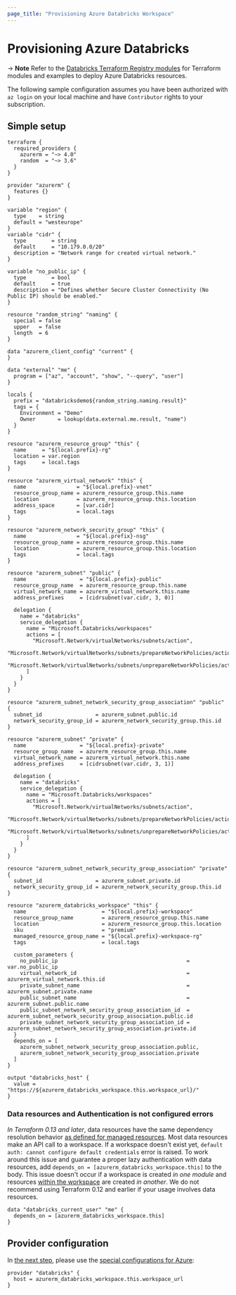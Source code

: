 ```yaml
---
page_title: "Provisioning Azure Databricks Workspace"
---
```


# Provisioning Azure Databricks

-> **Note** Refer to the [Databricks Terraform Registry modules](https://registry.terraform.io/modules/databricks/examples/databricks/latest) for Terraform modules and examples to deploy Azure Databricks resources.

The following sample configuration assumes you have been authorized with `az login` on your local machine and have `Contributor` rights to your subscription.

## Simple setup

```hcl
terraform {
  required_providers {
    azurerm = "~> 4.0"
    random  = "~> 3.6"
  }
}

provider "azurerm" {
  features {}
}

variable "region" {
  type    = string
  default = "westeurope"
}
variable "cidr" {
  type        = string
  default     = "10.179.0.0/20"
  description = "Network range for created virtual network."
}

variable "no_public_ip" {
  type        = bool
  default     = true
  description = "Defines whether Secure Cluster Connectivity (No Public IP) should be enabled."
}

resource "random_string" "naming" {
  special = false
  upper   = false
  length  = 6
}

data "azurerm_client_config" "current" {
}

data "external" "me" {
  program = ["az", "account", "show", "--query", "user"]
}

locals {
  prefix = "databricksdemo${random_string.naming.result}"
  tags = {
    Environment = "Demo"
    Owner       = lookup(data.external.me.result, "name")
  }
}

resource "azurerm_resource_group" "this" {
  name     = "${local.prefix}-rg"
  location = var.region
  tags     = local.tags
}

resource "azurerm_virtual_network" "this" {
  name                = "${local.prefix}-vnet"
  resource_group_name = azurerm_resource_group.this.name
  location            = azurerm_resource_group.this.location
  address_space       = [var.cidr]
  tags                = local.tags
}

resource "azurerm_network_security_group" "this" {
  name                = "${local.prefix}-nsg"
  resource_group_name = azurerm_resource_group.this.name
  location            = azurerm_resource_group.this.location
  tags                = local.tags
}

resource "azurerm_subnet" "public" {
  name                 = "${local.prefix}-public"
  resource_group_name  = azurerm_resource_group.this.name
  virtual_network_name = azurerm_virtual_network.this.name
  address_prefixes     = [cidrsubnet(var.cidr, 3, 0)]

  delegation {
    name = "databricks"
    service_delegation {
      name = "Microsoft.Databricks/workspaces"
      actions = [
        "Microsoft.Network/virtualNetworks/subnets/action",
        "Microsoft.Network/virtualNetworks/subnets/prepareNetworkPolicies/action",
        "Microsoft.Network/virtualNetworks/subnets/unprepareNetworkPolicies/action"
      ]
    }
  }
}

resource "azurerm_subnet_network_security_group_association" "public" {
  subnet_id                 = azurerm_subnet.public.id
  network_security_group_id = azurerm_network_security_group.this.id
}

resource "azurerm_subnet" "private" {
  name                 = "${local.prefix}-private"
  resource_group_name  = azurerm_resource_group.this.name
  virtual_network_name = azurerm_virtual_network.this.name
  address_prefixes     = [cidrsubnet(var.cidr, 3, 1)]

  delegation {
    name = "databricks"
    service_delegation {
      name = "Microsoft.Databricks/workspaces"
      actions = [
        "Microsoft.Network/virtualNetworks/subnets/action",
        "Microsoft.Network/virtualNetworks/subnets/prepareNetworkPolicies/action",
        "Microsoft.Network/virtualNetworks/subnets/unprepareNetworkPolicies/action"
      ]
    }
  }
}

resource "azurerm_subnet_network_security_group_association" "private" {
  subnet_id                 = azurerm_subnet.private.id
  network_security_group_id = azurerm_network_security_group.this.id
}

resource "azurerm_databricks_workspace" "this" {
  name                        = "${local.prefix}-workspace"
  resource_group_name         = azurerm_resource_group.this.name
  location                    = azurerm_resource_group.this.location
  sku                         = "premium"
  managed_resource_group_name = "${local.prefix}-workspace-rg"
  tags                        = local.tags

  custom_parameters {
    no_public_ip                                         = var.no_public_ip
    virtual_network_id                                   = azurerm_virtual_network.this.id
    private_subnet_name                                  = azurerm_subnet.private.name
    public_subnet_name                                   = azurerm_subnet.public.name
    public_subnet_network_security_group_association_id  = azurerm_subnet_network_security_group_association.public.id
    private_subnet_network_security_group_association_id = azurerm_subnet_network_security_group_association.private.id
  }
  depends_on = [
    azurerm_subnet_network_security_group_association.public,
    azurerm_subnet_network_security_group_association.private
  ]
}

output "databricks_host" {
  value = "https://${azurerm_databricks_workspace.this.workspace_url}/"
}
```

### Data resources and Authentication is not configured errors

*In Terraform 0.13 and later*, data resources have the same dependency resolution behavior [as defined for managed resources](https://www.terraform.io/docs/language/resources/behavior.html#resource-dependencies). Most data resources make an API call to a workspace. If a workspace doesn't exist yet, `default auth: cannot configure default credentials` error is raised. To work around this issue and guarantee a proper lazy authentication with data resources, add `depends_on = [azurerm_databricks_workspace.this]` to the body. This issue doesn't occur if a workspace is created *in one module* and resources [within the workspace](workspace-management.md) are created *in another*. We do not recommend using Terraform 0.12 and earlier if your usage involves data resources.

```hcl
data "databricks_current_user" "me" {
  depends_on = [azurerm_databricks_workspace.this]
}
```

## Provider configuration

In [the next step](workspace-management.md), please use the [special configurations for Azure](../index.md#special-configurations-for-azure):

```hcl
provider "databricks" {
  host = azurerm_databricks_workspace.this.workspace_url
}
```
